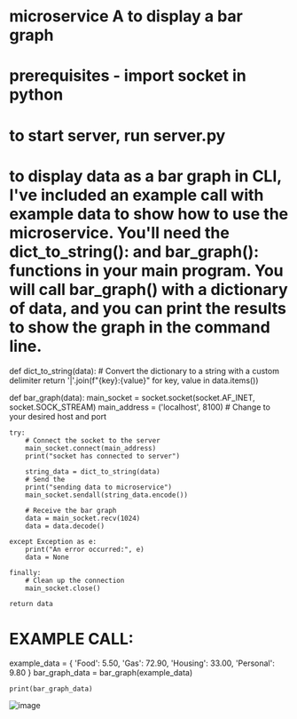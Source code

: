 # microservice A to display a bar graph 
# prerequisites - import socket in python
# to start server, run server.py


# to display data as a bar graph in CLI, I've included an example call with example data to show how to use the microservice. You'll need the dict_to_string(): and bar_graph(): functions in your main program. You will call bar_graph() with a dictionary of data, and you can print the results to show the graph in the command line. 

def dict_to_string(data):
      # Convert the dictionary to a string with a custom delimiter
      return '|'.join(f"{key}:{value}" for key, value in data.items())

def bar_graph(data):
    main_socket = socket.socket(socket.AF_INET, socket.SOCK_STREAM)
    main_address = ('localhost', 8100)  # Change to your desired host and port


    try:
        # Connect the socket to the server
        main_socket.connect(main_address)
        print("socket has connected to server")

        string_data = dict_to_string(data)
        # Send the
        print("sending data to microservice")
        main_socket.sendall(string_data.encode())

        # Receive the bar graph
        data = main_socket.recv(1024)
        data = data.decode()

    except Exception as e:
        print("An error occurred:", e)
        data = None

    finally:
        # Clean up the connection
        main_socket.close()

    return data

# EXAMPLE CALL:
  example_data = {
        'Food': 5.50,
        'Gas': 72.90,
        'Housing': 33.00,
        'Personal': 9.80
    }
bar_graph_data = bar_graph(example_data)

    print(bar_graph_data)

![image](https://github.com/mleanne/microservice/assets/102642840/0acecd56-f708-47e6-91d1-f7061a34bb63)


